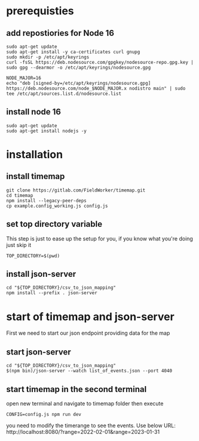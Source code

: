# prerequisties 

## add repostiories for Node 16
```
sudo apt-get update
sudo apt-get install -y ca-certificates curl gnupg
sudo mkdir -p /etc/apt/keyrings
curl -fsSL https://deb.nodesource.com/gpgkey/nodesource-repo.gpg.key | sudo gpg --dearmor -o /etc/apt/keyrings/nodesource.gpg
```

```
NODE_MAJOR=16
echo "deb [signed-by=/etc/apt/keyrings/nodesource.gpg] https://deb.nodesource.com/node_$NODE_MAJOR.x nodistro main" | sudo tee /etc/apt/sources.list.d/nodesource.list
```

## install node 16
```
sudo apt-get update
sudo apt-get install nodejs -y
```
# installation
## install timemap

```
git clone https://gitlab.com/FieldWorker/timemap.git
cd timemap
npm install --legacy-peer-deps
cp example.config_working.js config.js
```

## set top directory variable
This step is just to ease up the setup for you, if you know what you're doing just skip it

```
TOP_DIRECTORY=$(pwd)
```

## install json-server

```
cd "${TOP_DIRECTORY}/csv_to_json_mapping"
npm install --prefix . json-server
```

# start of timemap and json-server
First we need to start our json endpoint providing data for the map

## start json-server

```
cd "${TOP_DIRECTORY}/csv_to_json_mapping"
$(npm bin)/json-server --watch list_of_events.json --port 4040
```

## start timemap in the second terminal
open new terminal and navigate to timemap folder
then execute
```
CONFIG=config.js npm run dev
```

you need to modify the timerange to see the events. Use below URL:
http://localhost:8080/?range=2022-02-01&range=2023-01-31